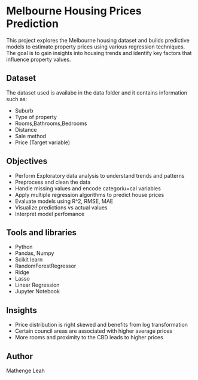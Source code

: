 # Melbourne Housing Prices Prediction
This project explores the Melbourne housing dataset and builds predictive models to estimate property prices using various regression techniques. The goal is to gain insights into housing trends and identify key factors that influence property values.

## Dataset
The dataset used is availabe in the data folder and it contains information such as:
- Suburb
- Type of property
- Rooms,Bathrooms,Bedrooms
- Distance
- Sale method
- Price (Target variable)

## Objectives
- Perform Exploratory data analysis to understand trends and patterns
- Preprocess and clean the data
- Handle missing values and encode categoriu=cal variables
- Apply multiple regression algorithms to predict house prices
- Evaluate models using R^2, RMSE, MAE
- Visualize predictions vs actual values
- Interpret model perfomance

## Tools and libraries
- Python
- Pandas, Numpy
- Scikit learn
- RandomForestRegressor
- Ridge
- Lasso
- Linear Regression
- Jupyter Notebook

## Insights
- Price distribution is right skewed and benefits from log transformation
- Certain council areas are associated with higher average prices
- More rooms and proximity to the CBD leads to higher prices
     
## Author
Mathenge Leah 
